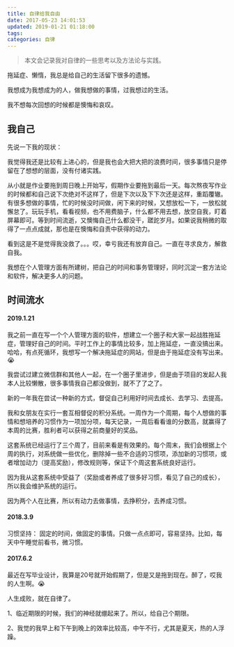 ```yaml
---
title: 自律给我自由
date: 2017-05-23 14:01:53
updated: 2019-01-21 01:18:00
tags:
categories: 自律
---
```


> 本文会记录我对自律的一些思考以及方法论与实践。

拖延症、懒惰，我总是给自己的生活留下很多的遗憾。

我想成为我想成为的人，做我想做的事情，过我想过的生活。

我不想每次回想的时候都是懊悔和哀叹。

## 我自己

先说一下我的现状：

我觉得我还是比较有上进心的，但是我也会大把大把的浪费时间，很多事情只是停留在了想想的层面，没有付诸实践。

从小就是作业要拖到周日晚上开始写，假期作业要拖到最后一天。每次熬夜写作业的时候都和自己说下次绝对不这样了，但是下次以及下下次还是这样，重蹈覆辙。有很多想做的事情，忙的时候没时间做，闲下来的时候，又想放松一下，一放松就懈怠了。玩玩手机，看看视频，也不用费脑子，什么都不用去想，放空自我，盯着屏幕即可。等到时间流逝，又懊悔自己什么都没干，蹉跎岁月。如果说我稍微的取得了一点点成就，那也是在懊悔和自责中获得的动力。

看到这是不是觉得我没救了。。。哎，幸亏我还有放弃自己。一直在寻求良方，解救自我。

我想在个人管理方面有所建树，把自己的时间和事务管理好，同时沉淀一套方法论和软件，解决更多人的问题。

## 时间流水

#### 2019.1.21

我之前一直在写一个个人管理方面的软件，想建立一个圈子和大家一起战胜拖延症，管理好自己的时间。平时工作上的事情比较多，加上拖延症，一直没搞出来。哈哈，有点死循环，我想写一个解决拖延症的网站，但是由于拖延症没有写出来。😭

我尝试过建立微信群和其他人一起，在一个圈子里进步，但是由于项目的发起人我本人比较懒散，很多事情我自己都没做到，就不了了之了。

新的一年我在尝试一种新的方式，督促自己利用好时间去成长、去学习、去提高。

我和女朋友在实行一套互相督促的积分系统。一周作为一个周期，每个人想做的事情和想培养的习惯作为一项加分项，每天记录，一周后看看谁的分数高，就赢得了本周的比赛，胜利者可以获得之前商量好的奖品。

这套系统已经运行了三个周了，目前来看是有效果的。每个周末，我们会根据上个周的执行，对系统做一些优化，删除掉一些不合适的习惯项，添加新的习惯项，或者增加动力（提高奖励），修改规则等，保证下个周这套系统良好运行。

因为我从这套系统中受益了（奖励或者养成了很多好习惯，看见了自己的成长），所以我会维护系统的运行。

因为两个人在比赛，所以有动力去做事情，去挣积分，去养成习惯。

#### 2018.3.9

习惯坚持： 固定的时间，做固定的事情。只做一点点即可，容易坚持。比如，每天中午睡觉前看书，微习惯。

#### 2017.6.2

最近在写毕业设计，我算是20号就开始假期了，但是又是拖到现在。醉了，哎我的人生啊。😭

人生成败，就在自律了。

1、临近期限的时候，我们的神经就绷起来了。所以，给自己个期限。

2、我觉的我早上和下午到晚上的效率比较高，中午不行，尤其是夏天，热的人浮躁。


